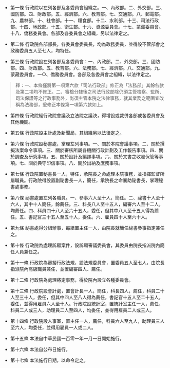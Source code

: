 * 第一條 行政院以左列各部及各委員會組織之。一、內政部。二、外交部。三、國防部。四、財政部。五、經濟部。六、教育部。七、交通部。八、郵電部。九、農林部。十、社會部。十一、糧食部。十二、水利部。十三、司法行政部。十四、地政部。十五、衛生部。十六、資源委員會。十七、蒙藏委員會。十八、僑務委員會。各部及各委員會之組織，另以法律定之。

* 第二條 行政院各部部長，各委員會委員長，均為政務委員，並得設不管部會之政務委員五人至七人，均特任。

* 第三條 行政院設左列各部及各委員會：一、內政部。二、外交部。三、國防部。四、財政部。五、教育部。六、法務部。七、經濟部。八、交通部。九、蒙藏委員會。一○、僑務委員會。各部及各委員會之組織，以法律定之。

> 釋：一、本條僅將第一項第六款「司法行政部」修正為「法務部」其餘各款及第二項均不修正。二、審檢分隸後之司法行政部除仍須主管檢察、監所、司法保護等之行政事務外，尚須主管本院之法律事務，就其業務之範圍宜改稱為法務部，爰修正本條第一項第六款如上。

* 第四條 行政院經行政院會議及立法院之議決，得增設或裁併各部或各委員會及其他機關。

* 第五條 行政院設主計處及新聞局，其組織另以法律定之。

* 第六條 行政院設秘書處，掌理左列事項。一、關於本院會議事項。二、關於撰擬法案命令事項。三、關於審核所屬各機關行政計劃及工作報告事項。四、關於調查及研究事項。五、關於設計及編譯事項。六、關於文書之收發保管等事項。七、關於典守印信事項。八、關於出納及庶務事項。

* 第七條 行政院置秘書長一人，特任，承院長之命處理本院事務，並指揮監督所屬職員。行政院得設置副祕書長一人，簡任，承院長之命襄助祕書長，掌理秘書處事務。

* 第八條 祕書處置左列各職員。一、參事六人至十人，簡任。二、祕書十人至十六人，其中十人簡任，餘薦任。三、科長八人至十五人，編審六人至十二人，均薦任。四、科員四十八人至六十五人，委任，但其中八人至十五人得為薦任。五、書記官三十五人至五十人，委任。六、雇員四十人至六十人。

* 第九條 祕書處得分組辦事，每組置主任一人，由院長就簡任祕書參事指定兼任之。

* 第十條 行政院為處理訴願案件，設訴願審議委員會，其委員由院長指派院內簡任人員兼任之。

* 第十一條 行政院為審擬行政法規，設法規委員會，置委員五人至七人，由院長指派院內高級職員兼任，並置編審四人、薦任。

* 第十二條 行政院為處理將定事務，得於院內設立各種委員會。

* 第十三條 行政院設會計處，置會計長一人，簡任，科長四人，薦任，科員二十人至三十人，委任，但其中四人至八人得為薦任，書記官十五人至二十五人，委任，並得用雇員六人至十人。行政院設統計室，置統計室主任一人，薦任，科員二人或三人，助理員二人至四人，均委任，並得用雇員二人或三人。

* 第十四條 行政院設人事室，置主任一人，薦任，科員六人至九人，助理員三人至六人，均委任，並得用雇員一人或二人。

* 第十五條 本法自中華民國一百零一年一月一日開始施行。

* 第十六條 本法自公布日施行。

* 第十七條 本法施行日期，以命令定之。

